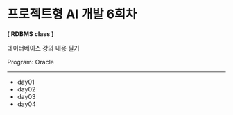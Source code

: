 # 프로젝트형 AI 개발 6회차

**[ RDBMS class ]**

데이터베이스 강의 내용 필기

Program: Oracle

---
+ day01
+ day02
+ day03
+ day04

